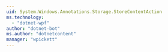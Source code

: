```yaml
---
uid: System.Windows.Annotations.Storage.StoreContentAction
ms.technology: 
  - "dotnet-wpf"
author: "dotnet-bot"
ms.author: "dotnetcontent"
manager: "wpickett"
---
```


